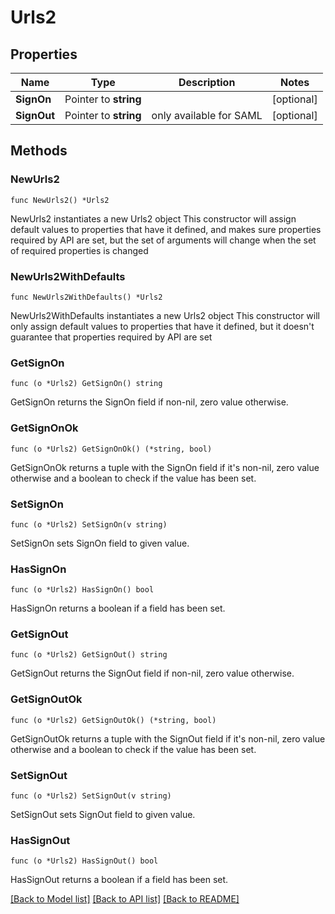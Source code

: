 # Urls2

## Properties

Name | Type | Description | Notes
------------ | ------------- | ------------- | -------------
**SignOn** | Pointer to **string** |  | [optional] 
**SignOut** | Pointer to **string** | only available for SAML | [optional] 

## Methods

### NewUrls2

`func NewUrls2() *Urls2`

NewUrls2 instantiates a new Urls2 object
This constructor will assign default values to properties that have it defined,
and makes sure properties required by API are set, but the set of arguments
will change when the set of required properties is changed

### NewUrls2WithDefaults

`func NewUrls2WithDefaults() *Urls2`

NewUrls2WithDefaults instantiates a new Urls2 object
This constructor will only assign default values to properties that have it defined,
but it doesn't guarantee that properties required by API are set

### GetSignOn

`func (o *Urls2) GetSignOn() string`

GetSignOn returns the SignOn field if non-nil, zero value otherwise.

### GetSignOnOk

`func (o *Urls2) GetSignOnOk() (*string, bool)`

GetSignOnOk returns a tuple with the SignOn field if it's non-nil, zero value otherwise
and a boolean to check if the value has been set.

### SetSignOn

`func (o *Urls2) SetSignOn(v string)`

SetSignOn sets SignOn field to given value.

### HasSignOn

`func (o *Urls2) HasSignOn() bool`

HasSignOn returns a boolean if a field has been set.

### GetSignOut

`func (o *Urls2) GetSignOut() string`

GetSignOut returns the SignOut field if non-nil, zero value otherwise.

### GetSignOutOk

`func (o *Urls2) GetSignOutOk() (*string, bool)`

GetSignOutOk returns a tuple with the SignOut field if it's non-nil, zero value otherwise
and a boolean to check if the value has been set.

### SetSignOut

`func (o *Urls2) SetSignOut(v string)`

SetSignOut sets SignOut field to given value.

### HasSignOut

`func (o *Urls2) HasSignOut() bool`

HasSignOut returns a boolean if a field has been set.


[[Back to Model list]](../README.md#documentation-for-models) [[Back to API list]](../README.md#documentation-for-api-endpoints) [[Back to README]](../README.md)


